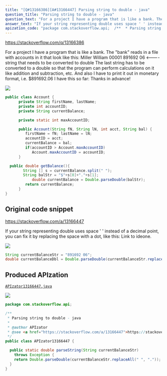 ```yaml
---
title: "[Q#13166386][A#13166447] Parsing string to double - java"
question_title: "Parsing string to double - java"
question_text: "For a project I have a program that is like a bank. The \"bank\" reads in a file with accounts in it that look like this:  Miller William 00001 891692 06    <----string that needs to be converted to double  The last string has to be converted to a double so that the program can perform calculations on it like addition and subtraction, etc.  And also I have to print it out in monetary format, i.e. $891692.06 I have this so far: Thanks in advance!"
answer_text: "If your string representing double uses space ' ' instead of a decimal point, you can fix it by replacing the space with a dot, like this: Link to ideone."
apization_code: "package com.stackoverflow.api;  /**  * Parsing string to double - java  *  * @author APIzator  * @see <a href=\"https://stackoverflow.com/a/13166447\">https://stackoverflow.com/a/13166447</a>  */ public class APIzator13166447 {    public static double parseString(String currentBalanceStr)     throws Exception {     return Double.parseDouble(currentBalanceStr.replaceAll(\" \", \".\"));   } }"
---
```


https://stackoverflow.com/q/13166386

For a project I have a program that is like a bank. The &quot;bank&quot; reads in a file with accounts in it that look like this: 
Miller
William
00001
891692 06    &lt;----string that needs to be converted to double 
The last string has to be converted to a double so that the program can perform calculations on it like addition and subtraction, etc. 
And also I have to print it out in monetary format, i.e. $891692.06
I have this so far:
Thanks in advance!


<div class="code-logo"><img src="/stackoverflow.png" /></div>

```java
public class Account {
      private String firstName, lastName;
      private int accountID;
      private String currentBalance; 

      private static int maxAccountID;

      public Account(String fN, String lN, int acct, String bal) {
         firstName = fN; lastName = lN;
         accountID = acct;
         currentBalance = bal;
         if(accountID > Account.maxAccountID)
            Account.maxAccountID = accountID;
      }     

  public double getBalance(){
        String [] s = currentBalance.split(" ");
        String balStr = "$"+s[0]+"."+s[1];
            double currentBalance = Double.parseDouble(balStr);
         return currentBalance;
      }
}
```


## Original code snippet

https://stackoverflow.com/a/13166447

If your string representing double uses space &#x27; &#x27; instead of a decimal point, you can fix it by replacing the space with a dot, like this:
Link to ideone.

<div class="code-logo"><img src="/stackoverflow.png" /></div>

```java
String currentBalanceStr = "891692 06";
double currentBalanceDbl = Double.parseDouble(currentBalanceStr.replaceAll(" ","."));
```

## Produced APIzation

[`APIzator13166447.java`](https://github.com/pasqualesalza/apization-temp-data/raw/master/search/APIzator13166447.java)

<div class="code-logo"><img src="/apizator.png" /></div>

```java
package com.stackoverflow.api;

/**
 * Parsing string to double - java
 *
 * @author APIzator
 * @see <a href="https://stackoverflow.com/a/13166447">https://stackoverflow.com/a/13166447</a>
 */
public class APIzator13166447 {

  public static double parseString(String currentBalanceStr)
    throws Exception {
    return Double.parseDouble(currentBalanceStr.replaceAll(" ", "."));
  }
}

```